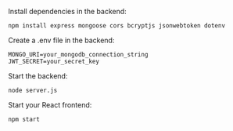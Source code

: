 Install dependencies in the backend:

    npm install express mongoose cors bcryptjs jsonwebtoken dotenv


Create a .env file in the backend:

    MONGO_URI=your_mongodb_connection_string
    JWT_SECRET=your_secret_key


Start the backend:

    node server.js
    
Start your React frontend:

    npm start
